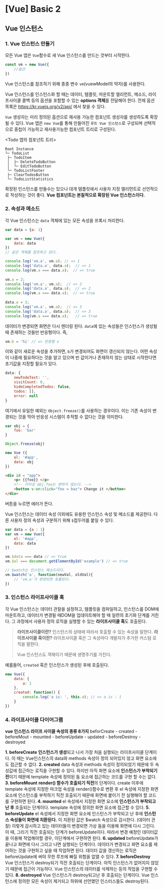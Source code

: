# [Vue] Basic 2

## Vue 인스턴스

### 1. Vue 인스턴스 만들기
모든 Vue 앱은 `Vue`함수로 새 Vue 인스턴스를 만드는 것부터 시작한다.
```javascript
const vm = new Vue({
	//옵션
})
```
Vue 인스턴스를 참조하기 위해 종종 변수 `vm`(vuewModel의 약자)를 사용한다.

Vue 인스턴스를 인스턴스화 할 때는 데이터, 템플릿, 마운트할 엘리먼트, 메소드, 라이프사이클 콜백 등의 옵션을 포함할 수 있는 **options 객체**를 전달해야 한다.
전체 옵션 목록은 https://kr.vuejs.org/v2/api/ 에서 찾을 수 있다.

`Vue` 생성자는 미리 정의된 옵션으로 재사용 가능한 컴포넌트 생성자를 생성하도록 확장될 수 있다.
Vue 앱은 `new Vue`를 통해 만들어진 `루트 Vue 인스턴스`로 구성되며 선택적으로 중첩이 가능하고 재사용가능한 컴포넌트 트리로 구성된다.

<Todo 앱의 컴포넌트 트리>
```
Root Instance  
└─ TodoList  
 ├─ TodoItem  
 │  ├─ DeleteTodoButton  
 │  └─ EditTodoButton  
 └─ TodoListFooter  
 ├─ ClearTodosButton  
 └─ TodoListStatistics
```
확장된 인스턴스를 만들수는 있으나 대개 템플릿에서 사용자 지정 엘리먼트로 선언적으로 작성하는 것이 좋다.
**Vue 컴포넌트는 본질적으로 확장된 Vue 인스턴스이다.**

### 2. 속성과 메소드
각 Vue 인스턴스는 `data` 객체에 있는 모든 속성을 프록시 처리한다.

```javascript
var data = {a: 1}

var vm = new Vue({
	data: data
})
// 같은 객체를 참조하고 있다.

console.log('vm.a', vm.a); // => 1  
console.log('data.a', data.a);	// => 1  
console.log(vm.a === data.a);  // => true  
  
vm.a = 2;  
console.log('vm.a', vm.a);  // => 2  
console.log('data.a', data.a);  // => 2 
console.log(vm.a === data.a);  // => true
  
data.a = 3;  
console.log('vm.a', vm.a);  // => 3  
console.log('data.a', data.a);  // => 3  
console.log(vm.a === data.a);	// => true  
```
데이터가 변경되면 화면은 다시 렌더링 된다.
`data`에 있는 속성들은 인스턴스가 생성될 때 존재하는 것들만 반응형이다.
즉,
```javascript
vm.b = 'hi' // => 반응형 x
```
이와 같이 새로운 속성을 추가하면, `b`가 변경되어도 화면이 갱신되지 않는다.
어떤 속성이 나중에 필요하다는 것을 알고 있으며 빈 값이거나 존재하지 않는 상태로 시작한다면 초기값을 지정할 필요가 있다.
```javascript
data: {
	newTodoText: '',
	visitCount: 0,
	hideCompletedTodos: false,
	todos: [],
	error: null
}
```
여기에서 유일한 예외는 `Object.freeze()`를 사용하는 경우이다.
이는 기존 속성이 변경되는 것을 막아 반응성 시스템이 추적할 수 없다는 것을 의미한다.
```javascript
var obj = {
	foo: 'bar'
}

Object.freeze(obj)

new Vue ({
	el: '#app',
	data: obj
})
```
```html
<div id = "app">
	<p> {{foo}} </p>
	<!-- 더이상 obj.foo는 변하지 않는다. -->
	<button v-on:click="foo = baz"> Change it </button>
</div>
```
버튼을 누르면 에러가 뜬다.


Vue 인스턴스는 데이터 속성 이외에도 유용한 인스턴스 속성 및 메소드를 제공한다.
다른 사용자 정의 속성과 구분하기 위해 `$`접두어를 붙일 수 있다.

```javascript
var data = {a : 1}
var vm = new Vue({
	el: '#app',
	data: data
})

vm.$data === data // => true
vm.$el === document.getElementById('example') // => true

// $watch는 인스턴스 메소드이다.
vm.$watch('a', function(newVal, oldVal){
	// 'vm.a'가 변경되면 호출된다.
})
```
### 3. 인스턴스 라이프사이클 훅
각 Vue 인스턴스는 데이터 관찰을 설정하고, 템플릿을 컴파일하고, 인스턴스를 DOM에 마운트하고, 데이터가 변경될 때DOM을 업데이트해야 할 때 일련의 초기화 단계를 거친다.
그 과정에서 사용자 정의 로직을 실행할 수 있는 **라이프사이클 훅**도 호출된다.

> **라이프사이클이란?**
> 인스턴스의 상태에 따라서 호출할 수 있는 속성을 말한다.
> **라이프사이클 훅이란?**
> 라이프사이클 훅은 그 속성마다 개발자가 추가한 커스텀 로직을 말한다.
> 
> Vue 인스턴스도 객체이기 때문에 생명주기를 가진다.
> 

예를들어, `created` 훅은 인스턴스가 생성된 후에 호출된다.
```javascript
new Vue({
	data: {
		a: 1
	},
	created: function() {
		console.log('a is: ', this.a); // => a is : 1
	}
})
```

### 4. 라이프사이클 다이어그램
**vue 인스턴스 라이프 사이클 속성의 종류 8가지**
beforCreate - created - beforeMout - mounted - beforeUpdate - updated - beforeDestroy - destroyed

**1. beforeCreate**
 **인스턴스가 생성**되고 나서 가장 처음 실행되는 라이프사이클 단계이다.
 이 때는 Vue인스턴스의 data와 methods 속성이 정의 되어있지 않고 화면 요소에도 접근할 수 없다.
 **2. created**
 data 속성과 methods 속성이 정의되었기 때문에 두 속성값에 접근하는 로직을 구현할 수 있다. 
 하지만 아직 화면 요소에 **인스턴스가 부착되기 전**이기 때문에 template 속성에 정의된 돔 요소에 접근하는 코드를 구현 할 수는 없다.
 **3. beforeMount**
 **render() 함수가 호출되기 직전**의 단계이다.
 create 이후에 template 속성에 지정한 마크업 속성을 render()함수로 변환 후 el 속성에 지정한 화면 요소에 인스턴스를 부착하기 직전 호출되기 때문에 화면에 붙이기 전 실행해야 할 코드를 구현하면 된다.
 **4. mounted**
 el 속성에서 지정한 화면 요소에 **인스턴스가 부착되고 난 후** 호출되는 단계이다.
 template 속성에 정의한 화면 요소에 접근할 수 있다.
 **5. beforeUpdate**
	 el 속성에서 지정한 화면 요소에 인스턴스가 부착되고 난 후에 **인스턴스 속성들이 화면에 치환된다.**
	 이 치환된 값은 $watch 속성으로 감시한다. (데이터 관찰)
	 이렇게 감시하고 있는 데이터들이 변경되면 가상 돔을 이용해 화면에 다시 그린다. 이 때, 그리기 직전 호출되는 단계가 beforeUpdate이다.
	 따라서 변경 예정인 데이터값을 이용해 작업해야할 경우, 이단계에서 구현하면 된다.
 **6. updated**
	beforeUpdate가 끝나고 화면에 다시 그리고 나면 실행되는 단계이다.
	데이터가 변경되고 화면 요소를 제어하는 것을 구현하고 싶을 때 작업하면 된다.
	데이터 값을 갱신하는 로직은 beforeUpdate에 써야 무한 루프에 빠질 위험을 없앨 수 있다.
**7. beforeDestroy**
	Vue 인스턴스가 destroy되기 직전 호출되는 단계이다.
	아직 인스턴스가 없어지지 않았기 때문에 접근이 가능하다.
	Vue 인스턴스의 데이터를 삭제하는 등의 작업을 구현할 수 있다.
**8. destroyed**
	Vue 인스턴스가 destroy되고난 후 호출되는 단계이다. 
	Vue 인스턴스에 정의한 모든 속성이 제거되고 하위에 선언했던 인스터스들도 destroy된다.